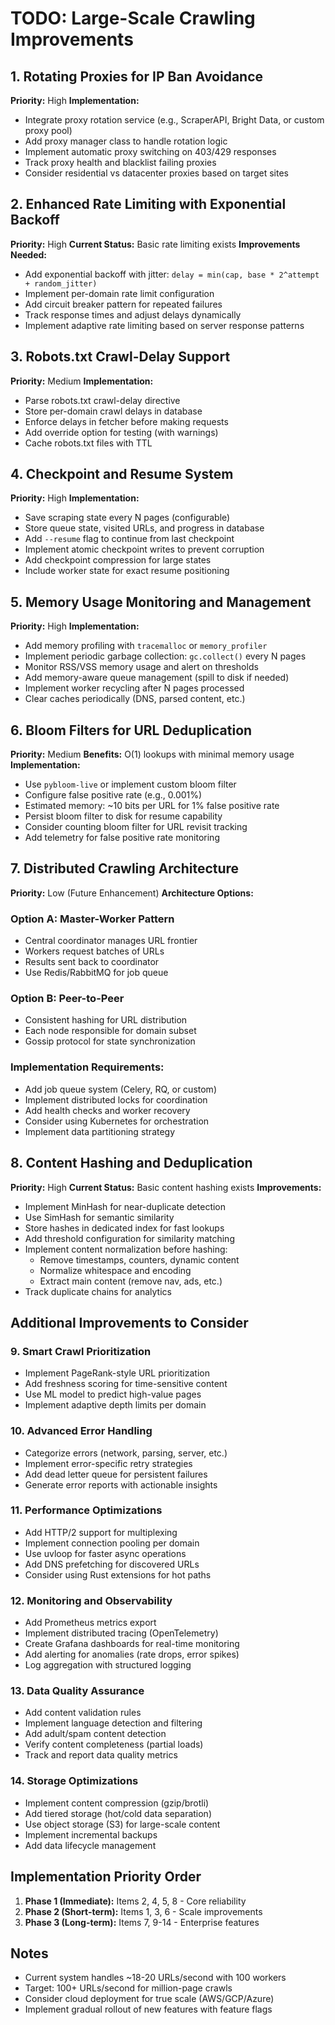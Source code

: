 # TODO: Large-Scale Crawling Improvements

## 1. Rotating Proxies for IP Ban Avoidance
**Priority:** High
**Implementation:**
- Integrate proxy rotation service (e.g., ScraperAPI, Bright Data, or custom proxy pool)
- Add proxy manager class to handle rotation logic
- Implement automatic proxy switching on 403/429 responses
- Track proxy health and blacklist failing proxies
- Consider residential vs datacenter proxies based on target sites

## 2. Enhanced Rate Limiting with Exponential Backoff
**Priority:** High
**Current Status:** Basic rate limiting exists
**Improvements Needed:**
- Add exponential backoff with jitter: `delay = min(cap, base * 2^attempt + random_jitter)`
- Implement per-domain rate limit configuration
- Add circuit breaker pattern for repeated failures
- Track response times and adjust delays dynamically
- Implement adaptive rate limiting based on server response patterns

## 3. Robots.txt Crawl-Delay Support
**Priority:** Medium
**Implementation:**
- Parse robots.txt crawl-delay directive
- Store per-domain crawl delays in database
- Enforce delays in fetcher before making requests
- Add override option for testing (with warnings)
- Cache robots.txt files with TTL

## 4. Checkpoint and Resume System
**Priority:** High
**Implementation:**
- Save scraping state every N pages (configurable)
- Store queue state, visited URLs, and progress in database
- Add `--resume` flag to continue from last checkpoint
- Implement atomic checkpoint writes to prevent corruption
- Add checkpoint compression for large states
- Include worker state for exact resume positioning

## 5. Memory Usage Monitoring and Management
**Priority:** High
**Implementation:**
- Add memory profiling with `tracemalloc` or `memory_profiler`
- Implement periodic garbage collection: `gc.collect()` every N pages
- Monitor RSS/VSS memory usage and alert on thresholds
- Add memory-aware queue management (spill to disk if needed)
- Implement worker recycling after N pages processed
- Clear caches periodically (DNS, parsed content, etc.)

## 6. Bloom Filters for URL Deduplication
**Priority:** Medium
**Benefits:** O(1) lookups with minimal memory usage
**Implementation:**
- Use `pybloom-live` or implement custom bloom filter
- Configure false positive rate (e.g., 0.001%)
- Estimated memory: ~10 bits per URL for 1% false positive rate
- Persist bloom filter to disk for resume capability
- Consider counting bloom filter for URL revisit tracking
- Add telemetry for false positive rate monitoring

## 7. Distributed Crawling Architecture
**Priority:** Low (Future Enhancement)
**Architecture Options:**

### Option A: Master-Worker Pattern
- Central coordinator manages URL frontier
- Workers request batches of URLs
- Results sent back to coordinator
- Use Redis/RabbitMQ for job queue

### Option B: Peer-to-Peer
- Consistent hashing for URL distribution
- Each node responsible for domain subset
- Gossip protocol for state synchronization

### Implementation Requirements:
- Add job queue system (Celery, RQ, or custom)
- Implement distributed locks for coordination
- Add health checks and worker recovery
- Consider using Kubernetes for orchestration
- Implement data partitioning strategy

## 8. Content Hashing and Deduplication
**Priority:** High
**Current Status:** Basic content hashing exists
**Improvements:**
- Implement MinHash for near-duplicate detection
- Use SimHash for semantic similarity
- Store hashes in dedicated index for fast lookups
- Add threshold configuration for similarity matching
- Implement content normalization before hashing:
  - Remove timestamps, counters, dynamic content
  - Normalize whitespace and encoding
  - Extract main content (remove nav, ads, etc.)
- Track duplicate chains for analytics

## Additional Improvements to Consider

### 9. Smart Crawl Prioritization
- Implement PageRank-style URL prioritization
- Add freshness scoring for time-sensitive content
- Use ML model to predict high-value pages
- Implement adaptive depth limits per domain

### 10. Advanced Error Handling
- Categorize errors (network, parsing, server, etc.)
- Implement error-specific retry strategies
- Add dead letter queue for persistent failures
- Generate error reports with actionable insights

### 11. Performance Optimizations
- Add HTTP/2 support for multiplexing
- Implement connection pooling per domain
- Use uvloop for faster async operations
- Add DNS prefetching for discovered URLs
- Consider using Rust extensions for hot paths

### 12. Monitoring and Observability
- Add Prometheus metrics export
- Implement distributed tracing (OpenTelemetry)
- Create Grafana dashboards for real-time monitoring
- Add alerting for anomalies (rate drops, error spikes)
- Log aggregation with structured logging

### 13. Data Quality Assurance
- Add content validation rules
- Implement language detection and filtering
- Add adult/spam content detection
- Verify content completeness (partial loads)
- Track and report data quality metrics

### 14. Storage Optimizations
- Implement content compression (gzip/brotli)
- Add tiered storage (hot/cold data separation)
- Use object storage (S3) for large-scale content
- Implement incremental backups
- Add data lifecycle management

## Implementation Priority Order

1. **Phase 1 (Immediate):** Items 2, 4, 5, 8 - Core reliability
2. **Phase 2 (Short-term):** Items 1, 3, 6 - Scale improvements
3. **Phase 3 (Long-term):** Items 7, 9-14 - Enterprise features

## Notes

- Current system handles ~18-20 URLs/second with 100 workers
- Target: 100+ URLs/second for million-page crawls
- Consider cloud deployment for true scale (AWS/GCP/Azure)
- Implement gradual rollout of new features with feature flags
